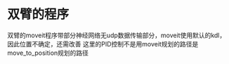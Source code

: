 # 双臂的程序
双臂的moveit程序带部分神经网络无udp数据传输部分，moveit使用默认的kdl，因此位置不确定，还需改善
这里的PID控制不是用moveit规划的路径是move_to_position规划的路径
